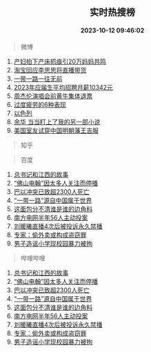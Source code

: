 <div align="center"><h2>实时热搜榜</h2><h4>2023-10-12 09:46:02</h4></div>

> 微博  

1. [产妇拍下产床抓痕引20万妈妈共鸣](https://s.weibo.com/weibo?q=%23%E4%BA%A7%E5%A6%87%E6%8B%8D%E4%B8%8B%E4%BA%A7%E5%BA%8A%E6%8A%93%E7%97%95%E5%BC%9520%E4%B8%87%E5%A6%88%E5%A6%88%E5%85%B1%E9%B8%A3%23&t=31&band_rank=1&Refer=top)<br />
2. [淘宝回应李思思将直播带货](https://s.weibo.com/weibo?q=%23%E6%B7%98%E5%AE%9D%E5%9B%9E%E5%BA%94%E6%9D%8E%E6%80%9D%E6%80%9D%E5%B0%86%E7%9B%B4%E6%92%AD%E5%B8%A6%E8%B4%A7%23&t=31&band_rank=2&Refer=top)<br />
3. [一带一路一往无前](https://s.weibo.com/weibo?q=%23%E4%B8%80%E5%B8%A6%E4%B8%80%E8%B7%AF%E4%B8%80%E5%BE%80%E6%97%A0%E5%89%8D%23&t=31&band_rank=3&Refer=top)<br />
4. [2023年应届生平均招聘月薪10342元](https://s.weibo.com/weibo?q=%232023%E5%B9%B4%E5%BA%94%E5%B1%8A%E7%94%9F%E5%B9%B3%E5%9D%87%E6%8B%9B%E8%81%98%E6%9C%88%E8%96%AA10342%E5%85%83%23&t=31&band_rank=4&Refer=top)<br />
5. [周杰伦演唱会前黄牛集体退票](https://s.weibo.com/weibo?q=%23%E5%91%A8%E6%9D%B0%E4%BC%A6%E6%BC%94%E5%94%B1%E4%BC%9A%E5%89%8D%E9%BB%84%E7%89%9B%E9%9B%86%E4%BD%93%E9%80%80%E7%A5%A8%23&t=31&band_rank=5&Refer=top)<br />
6. [过度疲劳的6种表现](https://s.weibo.com/weibo?q=%23%E8%BF%87%E5%BA%A6%E7%96%B2%E5%8A%B3%E7%9A%846%E7%A7%8D%E8%A1%A8%E7%8E%B0%23&t=31&band_rank=6&Refer=top)<br />
7. [以色列](https://s.weibo.com/weibo?q=%23%E4%BB%A5%E8%89%B2%E5%88%97%23&t=31&band_rank=7&Refer=top)<br />
8. [余华 当当盯上了我的另一部小说](https://s.weibo.com/weibo?q=%E4%BD%99%E5%8D%8E%20%E5%BD%93%E5%BD%93%E7%9B%AF%E4%B8%8A%E4%BA%86%E6%88%91%E7%9A%84%E5%8F%A6%E4%B8%80%E9%83%A8%E5%B0%8F%E8%AF%B4&t=31&band_rank=8&Refer=top)<br />
9. [美国室友试穿中国明朝藩王吉服](https://s.weibo.com/weibo?q=%23%E7%BE%8E%E5%9B%BD%E5%AE%A4%E5%8F%8B%E8%AF%95%E7%A9%BF%E4%B8%AD%E5%9B%BD%E6%98%8E%E6%9C%9D%E8%97%A9%E7%8E%8B%E5%90%89%E6%9C%8D%23&t=31&band_rank=9&Refer=top)<br />

> 知乎  


> 百度  

1. [总书记和江西的故事](https://www.baidu.com/s?wd=%E6%80%BB%E4%B9%A6%E8%AE%B0%E5%92%8C%E6%B1%9F%E8%A5%BF%E7%9A%84%E6%95%85%E4%BA%8B&sa=fyb_news&rsv_dl=fyb_news)<br />
2. [“佛山电翰”因太多人关注而停播](https://www.baidu.com/s?wd=%E2%80%9C%E4%BD%9B%E5%B1%B1%E7%94%B5%E7%BF%B0%E2%80%9D%E5%9B%A0%E5%A4%AA%E5%A4%9A%E4%BA%BA%E5%85%B3%E6%B3%A8%E8%80%8C%E5%81%9C%E6%92%AD&sa=fyb_news&rsv_dl=fyb_news)<br />
3. [巴以冲突已致超2300人死亡](https://www.baidu.com/s?wd=%E5%B7%B4%E4%BB%A5%E5%86%B2%E7%AA%81%E5%B7%B2%E8%87%B4%E8%B6%852300%E4%BA%BA%E6%AD%BB%E4%BA%A1&sa=fyb_news&rsv_dl=fyb_news)<br />
4. [“一带一路”源自中国属于世界](https://www.baidu.com/s?wd=%E2%80%9C%E4%B8%80%E5%B8%A6%E4%B8%80%E8%B7%AF%E2%80%9D%E6%BA%90%E8%87%AA%E4%B8%AD%E5%9B%BD%E5%B1%9E%E4%BA%8E%E4%B8%96%E7%95%8C&sa=fyb_news&rsv_dl=fyb_news)<br />
5. [这面包分不清谁是谁的边角料](https://www.baidu.com/s?wd=%E8%BF%99%E9%9D%A2%E5%8C%85%E5%88%86%E4%B8%8D%E6%B8%85%E8%B0%81%E6%98%AF%E8%B0%81%E7%9A%84%E8%BE%B9%E8%A7%92%E6%96%99&sa=fyb_news&rsv_dl=fyb_news)<br />
6. [南方电网半年56人主动投案](https://www.baidu.com/s?wd=%E5%8D%97%E6%96%B9%E7%94%B5%E7%BD%91%E5%8D%8A%E5%B9%B456%E4%BA%BA%E4%B8%BB%E5%8A%A8%E6%8A%95%E6%A1%88&sa=fyb_news&rsv_dl=fyb_news)<br />
7. [刘暖曦直播4次后被投诉永久禁播](https://www.baidu.com/s?wd=%E5%88%98%E6%9A%96%E6%9B%A6%E7%9B%B4%E6%92%AD4%E6%AC%A1%E5%90%8E%E8%A2%AB%E6%8A%95%E8%AF%89%E6%B0%B8%E4%B9%85%E7%A6%81%E6%92%AD&sa=fyb_news&rsv_dl=fyb_news)<br />
8. [专家：偷外卖或构成盗窃罪](https://www.baidu.com/s?wd=%E4%B8%93%E5%AE%B6%EF%BC%9A%E5%81%B7%E5%A4%96%E5%8D%96%E6%88%96%E6%9E%84%E6%88%90%E7%9B%97%E7%AA%83%E7%BD%AA&sa=fyb_news&rsv_dl=fyb_news)<br />
9. [男子造谣小学现校园暴力被拘](https://www.baidu.com/s?wd=%E7%94%B7%E5%AD%90%E9%80%A0%E8%B0%A3%E5%B0%8F%E5%AD%A6%E7%8E%B0%E6%A0%A1%E5%9B%AD%E6%9A%B4%E5%8A%9B%E8%A2%AB%E6%8B%98&sa=fyb_news&rsv_dl=fyb_news)<br />

> 哔哩哔哩  

1. [总书记和江西的故事](https://www.baidu.com/s?wd=%E6%80%BB%E4%B9%A6%E8%AE%B0%E5%92%8C%E6%B1%9F%E8%A5%BF%E7%9A%84%E6%95%85%E4%BA%8B&sa=fyb_news&rsv_dl=fyb_news)<br />
2. [“佛山电翰”因太多人关注而停播](https://www.baidu.com/s?wd=%E2%80%9C%E4%BD%9B%E5%B1%B1%E7%94%B5%E7%BF%B0%E2%80%9D%E5%9B%A0%E5%A4%AA%E5%A4%9A%E4%BA%BA%E5%85%B3%E6%B3%A8%E8%80%8C%E5%81%9C%E6%92%AD&sa=fyb_news&rsv_dl=fyb_news)<br />
3. [巴以冲突已致超2300人死亡](https://www.baidu.com/s?wd=%E5%B7%B4%E4%BB%A5%E5%86%B2%E7%AA%81%E5%B7%B2%E8%87%B4%E8%B6%852300%E4%BA%BA%E6%AD%BB%E4%BA%A1&sa=fyb_news&rsv_dl=fyb_news)<br />
4. [“一带一路”源自中国属于世界](https://www.baidu.com/s?wd=%E2%80%9C%E4%B8%80%E5%B8%A6%E4%B8%80%E8%B7%AF%E2%80%9D%E6%BA%90%E8%87%AA%E4%B8%AD%E5%9B%BD%E5%B1%9E%E4%BA%8E%E4%B8%96%E7%95%8C&sa=fyb_news&rsv_dl=fyb_news)<br />
5. [这面包分不清谁是谁的边角料](https://www.baidu.com/s?wd=%E8%BF%99%E9%9D%A2%E5%8C%85%E5%88%86%E4%B8%8D%E6%B8%85%E8%B0%81%E6%98%AF%E8%B0%81%E7%9A%84%E8%BE%B9%E8%A7%92%E6%96%99&sa=fyb_news&rsv_dl=fyb_news)<br />
6. [南方电网半年56人主动投案](https://www.baidu.com/s?wd=%E5%8D%97%E6%96%B9%E7%94%B5%E7%BD%91%E5%8D%8A%E5%B9%B456%E4%BA%BA%E4%B8%BB%E5%8A%A8%E6%8A%95%E6%A1%88&sa=fyb_news&rsv_dl=fyb_news)<br />
7. [刘暖曦直播4次后被投诉永久禁播](https://www.baidu.com/s?wd=%E5%88%98%E6%9A%96%E6%9B%A6%E7%9B%B4%E6%92%AD4%E6%AC%A1%E5%90%8E%E8%A2%AB%E6%8A%95%E8%AF%89%E6%B0%B8%E4%B9%85%E7%A6%81%E6%92%AD&sa=fyb_news&rsv_dl=fyb_news)<br />
8. [专家：偷外卖或构成盗窃罪](https://www.baidu.com/s?wd=%E4%B8%93%E5%AE%B6%EF%BC%9A%E5%81%B7%E5%A4%96%E5%8D%96%E6%88%96%E6%9E%84%E6%88%90%E7%9B%97%E7%AA%83%E7%BD%AA&sa=fyb_news&rsv_dl=fyb_news)<br />
9. [男子造谣小学现校园暴力被拘](https://www.baidu.com/s?wd=%E7%94%B7%E5%AD%90%E9%80%A0%E8%B0%A3%E5%B0%8F%E5%AD%A6%E7%8E%B0%E6%A0%A1%E5%9B%AD%E6%9A%B4%E5%8A%9B%E8%A2%AB%E6%8B%98&sa=fyb_news&rsv_dl=fyb_news)<br />
